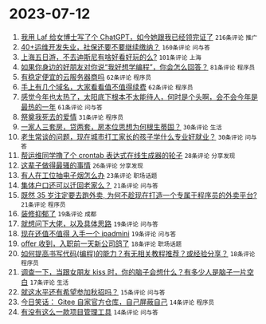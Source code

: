 # 2023-07-12

1. [我用 Laf 给女博士写了个 ChatGPT，如今她跟我已经领完证了](https://www.v2ex.com/t/956180) `216条评论` `推广`
1. [40+运维开发失业，社保还要不要继续缴纳？](https://www.v2ex.com/t/956023) `160条评论` `问与答`
1. [上海五日游，不去迪斯尼有啥好看好玩的么?](https://www.v2ex.com/t/956025) `101条评论` `上海`
1. [如果你身边的好朋友对你说“我好想学编程”，你会怎么回答？](https://www.v2ex.com/t/956092) `81条评论` `程序员`
1. [有稳定便宜的云服务器商吗](https://www.v2ex.com/t/956033) `62条评论` `程序员`
1. [手上有几个域名，大家看看值不值得续费](https://www.v2ex.com/t/956114) `62条评论` `程序员`
1. [感觉今年也太热了，太阳底下根本不太能待人，何时是个头啊，会不会今年是最热的一年](https://www.v2ex.com/t/956042) `61条评论` `问与答`
1. [祭奠我死去的爱情](https://www.v2ex.com/t/956257) `31条评论` `程序员`
1. [一家人三套房，贷两套，房本位思想为何根生蒂固？](https://www.v2ex.com/t/956122) `30条评论` `生活`
1. [老生常谈的问题，现在城市打工家长的孩子学什么专业好就业？](https://www.v2ex.com/t/956030) `30条评论` `问与答`
1. [帮运维同学撸了个 crontab 表达式在线生成器的轮子](https://www.v2ex.com/t/956178) `28条评论` `分享发现`
1. [这辈子做得最骚的事情](https://www.v2ex.com/t/956205) `26条评论` `分享发现`
1. [有人在工位抽电子烟怎么办](https://www.v2ex.com/t/956110) `23条评论` `职场话题`
1. [集体户口还可以迁回老家么？](https://www.v2ex.com/t/956194) `21条评论` `问与答`
1. [既然 35 岁注定要去跑外卖, 为何不趁现在打造一个专属于程序员的外卖平台?](https://www.v2ex.com/t/956145) `21条评论` `程序员`
1. [装修抑郁了](https://www.v2ex.com/t/956222) `19条评论` `成都`
1. [就想问下大佬，以及具体思路](https://www.v2ex.com/t/956120) `19条评论` `问与答`
1. [现在还值不值得 入手一个 ipadmini](https://www.v2ex.com/t/956108) `19条评论` `问与答`
1. [offer 收到，入职前一天新公司鸽了](https://www.v2ex.com/t/956058) `18条评论` `职场话题`
1. [如何提高书写代码(编程)的能力？有无相关教程推荐？或经验分享？](https://www.v2ex.com/t/956053) `18条评论` `程序员`
1. [调查一下，当跟女朋友 kiss 时，你的脑子会想什么？有多少人是脑子一片空白](https://www.v2ex.com/t/956224) `17条评论` `生活`
1. [就这水平还有希望参加秋招吗？](https://www.v2ex.com/t/956022) `15条评论` `问与答`
1. [今日笑话： Gitee 自家官方仓库，自己屏蔽自己](https://www.v2ex.com/t/956169) `14条评论` `程序员`
1. [有没有这么一款项目管理工具](https://www.v2ex.com/t/956166) `14条评论` `问与答`
